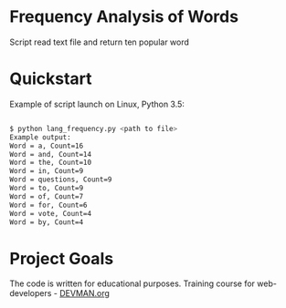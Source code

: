 # Frequency Analysis of Words

Script read text file and return ten popular word

# Quickstart

Example of script launch on Linux, Python 3.5:

```bash

$ python lang_frequency.py <path to file>
Example output:
Word = a, Count=16
Word = and, Count=14
Word = the, Count=10
Word = in, Count=9
Word = questions, Count=9
Word = to, Count=9
Word = of, Count=7
Word = for, Count=6
Word = vote, Count=4
Word = by, Count=4
```

# Project Goals

The code is written for educational purposes. Training course for web-developers - [DEVMAN.org](https://devman.org)
